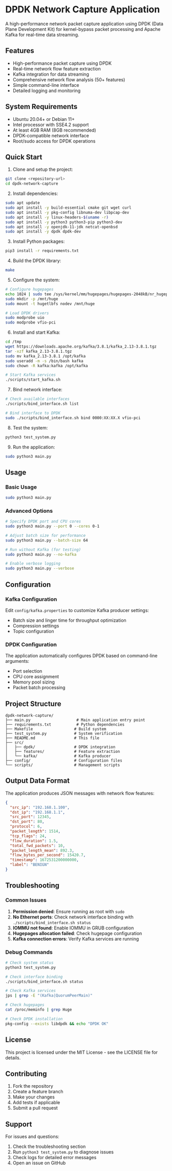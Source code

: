 # DPDK Network Capture Application

A high-performance network packet capture application using DPDK (Data Plane Development Kit) for kernel-bypass packet processing and Apache Kafka for real-time data streaming.

## Features

- High-performance packet capture using DPDK
- Real-time network flow feature extraction
- Kafka integration for data streaming
- Comprehensive network flow analysis (50+ features)
- Simple command-line interface
- Detailed logging and monitoring

## System Requirements

- Ubuntu 20.04+ or Debian 11+
- Intel processor with SSE4.2 support
- At least 4GB RAM (8GB recommended)
- DPDK-compatible network interface
- Root/sudo access for DPDK operations

## Quick Start

1. Clone and setup the project:
```bash
git clone <repository-url>
cd dpdk-network-capture
```

2. Install dependencies:
```bash
sudo apt update
sudo apt install -y build-essential cmake git wget curl
sudo apt install -y pkg-config libnuma-dev libpcap-dev
sudo apt install -y linux-headers-$(uname -r)
sudo apt install -y python3 python3-pip python3-dev
sudo apt install -y openjdk-11-jdk netcat-openbsd
sudo apt install -y dpdk dpdk-dev
```

3. Install Python packages:
```bash
pip3 install -r requirements.txt
```

4. Build the DPDK library:
```bash
make
```

5. Configure the system:
```bash
# Configure hugepages
echo 1024 | sudo tee /sys/kernel/mm/hugepages/hugepages-2048kB/nr_hugepages
sudo mkdir -p /mnt/huge
sudo mount -t hugetlbfs nodev /mnt/huge

# Load DPDK drivers
sudo modprobe uio
sudo modprobe vfio-pci
```

6. Install and start Kafka:
```bash
cd /tmp
wget https://downloads.apache.org/kafka/3.8.1/kafka_2.13-3.8.1.tgz
tar -xzf kafka_2.13-3.8.1.tgz
sudo mv kafka_2.13-3.8.1 /opt/kafka
sudo useradd -m -s /bin/bash kafka
sudo chown -R kafka:kafka /opt/kafka

# Start Kafka services
./scripts/start_kafka.sh
```

7. Bind network interface:
```bash
# Check available interfaces
./scripts/bind_interface.sh list

# Bind interface to DPDK
sudo ./scripts/bind_interface.sh bind 0000:XX:XX.X vfio-pci
```

8. Test the system:
```bash
python3 test_system.py
```

9. Run the application:
```bash
sudo python3 main.py
```

## Usage

### Basic Usage
```bash
sudo python3 main.py
```

### Advanced Options
```bash
# Specify DPDK port and CPU cores
sudo python3 main.py --port 0 --cores 0-1

# Adjust batch size for performance
sudo python3 main.py --batch-size 64

# Run without Kafka (for testing)
sudo python3 main.py --no-kafka

# Enable verbose logging
sudo python3 main.py --verbose
```

## Configuration

### Kafka Configuration
Edit `config/kafka.properties` to customize Kafka producer settings:
- Batch size and linger time for throughput optimization
- Compression settings
- Topic configuration

### DPDK Configuration
The application automatically configures DPDK based on command-line arguments:
- Port selection
- CPU core assignment
- Memory pool sizing
- Packet batch processing

## Project Structure

```
dpdk-network-capture/
├── main.py                    # Main application entry point
├── requirements.txt           # Python dependencies
├── Makefile                  # Build system
├── test_system.py            # System verification
├── README.md                 # This file
├── src/
│   ├── dpdk/                 # DPDK integration
│   ├── features/             # Feature extraction
│   └── kafka/                # Kafka producer
├── config/                   # Configuration files
└── scripts/                  # Management scripts
```

## Output Data Format

The application produces JSON messages with network flow features:

```json
{
  "src_ip": "192.168.1.100",
  "dst_ip": "192.168.1.1", 
  "src_port": 12345,
  "dst_port": 80,
  "protocol": 6,
  "packet_length": 1514,
  "tcp_flags": 24,
  "flow_duration": 1.5,
  "total_fwd_packets": 10,
  "packet_length_mean": 892.3,
  "flow_bytes_per_second": 15420.7,
  "timestamp": 1672531200000000,
  "label": "BENIGN"
}
```

## Troubleshooting

### Common Issues

1. **Permission denied**: Ensure running as root with `sudo`
2. **No Ethernet ports**: Check network interface binding with `./scripts/bind_interface.sh status`
3. **IOMMU not found**: Enable IOMMU in GRUB configuration
4. **Hugepages allocation failed**: Check hugepage configuration
5. **Kafka connection errors**: Verify Kafka services are running

### Debug Commands

```bash
# Check system status
python3 test_system.py

# Check interface binding
./scripts/bind_interface.sh status

# Check Kafka services
jps | grep -E "(Kafka|QuorumPeerMain)"

# Check hugepages
cat /proc/meminfo | grep Huge

# Check DPDK installation
pkg-config --exists libdpdk && echo "DPDK OK"
```

## License

This project is licensed under the MIT License - see the LICENSE file for details.

## Contributing

1. Fork the repository
2. Create a feature branch
3. Make your changes
4. Add tests if applicable
5. Submit a pull request

## Support

For issues and questions:
1. Check the troubleshooting section
2. Run `python3 test_system.py` to diagnose issues
3. Check logs for detailed error messages
4. Open an issue on GitHub
